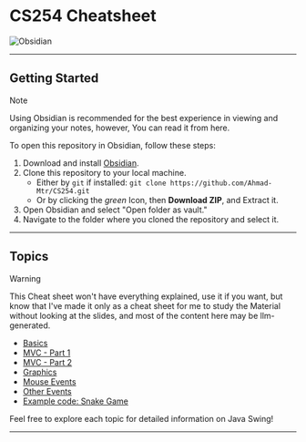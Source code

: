 #  CS254 Cheatsheet
![Obsidian](https://cdn.jsdelivr.net/gh/Ahmad-Mtr/CS254@main/assets/screenshot.png)

---
## Getting Started
> [!NOTE]
>  Using Obsidian is recommended for the best experience in viewing and organizing your notes, however, You can read it from here.

To open this repository in Obsidian, follow these steps:
1. Download and install [Obsidian](https://obsidian.md/).
2. Clone this repository to your local machine.
	- Either by `git` if installed: `git clone https://github.com/Ahmad-Mtr/CS254.git`
	- Or by clicking the *green* Icon, then **Download ZIP**, and Extract it.
1. Open Obsidian and select "Open folder as vault."
2. Navigate to the folder where you cloned the repository and select it.

---
## Topics
> [!WARNING]
> This Cheat sheet won't have everything explained, use it if you want, but know that I've made it only as a cheat sheet for me to study the Material without looking at the slides, and most of the content here may be llm-generated.

- [Basics](topic-1-basics.md)
- [MVC - Part 1](topic-2-mvc-1.md)
- [MVC - Part 2](topic-2-mvc-2.md)
- [Graphics](topic-3-graphics.md)
- [Mouse Events](topic-4-mouse-events.md)
- [Other Events](topic-5-other-events.md)
- [Example code: Snake Game](SnakeGame.java)

Feel free to explore each topic for detailed information on Java Swing!

---
